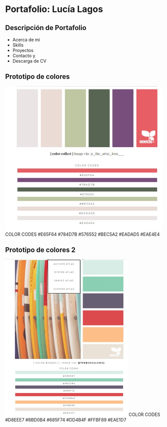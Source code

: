 # Portafolio: Lucía Lagos

## Descripción de Portafolio

+ Acerca de mi
+ Skills
+ Proyectos
+ Contacto y 
+ Descarga de CV


<!-- ![Prototipo web desktop](assets/img/desktop.jpg)
![Prototipo web movil](assets/img/movil.jpg) -->

## Prototipo de colores
![Paleta de colores](assets/img/paleta01.jpg)
COLOR CODES
#E65F64
#784D7B
#576552
#BEC5A2
#EADAD5
#EAE4E4

## Prototipo de colores 2
![Paleta de colores](assets/img/paleta02.jpg)
COLOR CODES
#D8EEE7
#8BD0B4
#685F74
#DD4B4F
#FFBF89
#EAE1D7

